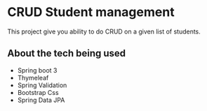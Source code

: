 
# CRUD Student management

This project give you ability to do CRUD on a given list of students.





## About the tech being used

 - Spring boot 3
 - Thymeleaf
 - Spring Validation
 - Bootstrap Css
 - Spring Data JPA
